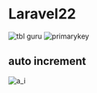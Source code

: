# Laravel22

![tbl guru](https://github.com/user-attachments/assets/1ea9bc2a-2ca3-44a7-aee0-70a4fe719537)
![primarykey](https://github.com/user-attachments/assets/6ac5c5c7-475a-45ca-ad23-c42922d75a2a)
## auto increment
![a_i](https://github.com/user-attachments/assets/d1f3af56-a44e-4fba-9f6a-dae5062383a7)

